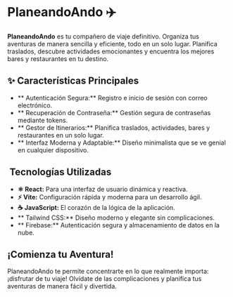 # PlaneandoAndo ✈️️

**PlaneandoAndo** es tu compañero de viaje definitivo. Organiza tus aventuras de manera sencilla y eficiente, todo en un solo lugar. Planifica traslados, descubre actividades emocionantes y encuentra los mejores bares y restaurantes en tu destino.

## ✨ Características Principales

* ** Autenticación Segura:** Registro e inicio de sesión con correo electrónico.
* ** Recuperación de Contraseña:** Gestión segura de contraseñas mediante tokens.
* ** Gestor de Itinerarios:** Planifica traslados, actividades, bares y restaurantes en un solo lugar.
* ** Interfaz Moderna y Adaptable:** Diseño minimalista que se ve genial en cualquier dispositivo.

## ️ Tecnologías Utilizadas

* **⚛️ React:** Para una interfaz de usuario dinámica y reactiva.
* **⚡ Vite:** Configuración rápida y moderna para un desarrollo ágil.
* **☕ JavaScript:** El corazón de la lógica de la aplicación.
* ** Tailwind CSS:** Diseño moderno y elegante sin complicaciones.
* ** Firebase:** Autenticación segura y almacenamiento de datos en la nube.

##  ¡Comienza tu Aventura!

PlaneandoAndo te permite concentrarte en lo que realmente importa: ¡disfrutar de tu viaje! Olvídate de las complicaciones y planifica tus aventuras de manera fácil y divertida.
